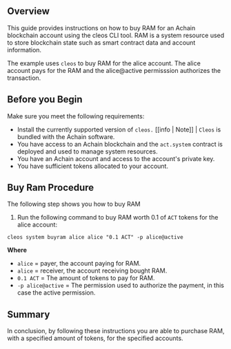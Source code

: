 ## Overview
This guide provides instructions on how to buy RAM for an Achain blockchain account using the cleos CLI tool. RAM is a system resource used to store blockchain state such as smart contract data and account information.

The example uses `cleos` to buy RAM for the alice account. The alice account pays for the RAM and the alice@active permisssion authorizes the transaction.  

## Before you Begin
Make sure you meet the following requirements: 

* Install the currently supported version of `cleos.`
[[info | Note]]
| `Cleos` is bundled with the Achain software.
* You have access to an Achain blockchain and the `act.system` contract is deployed and used to manage system resources.
* You have an Achain account and access to the account's private key.
* You have sufficient tokens allocated to your account.

## Buy Ram Procedure

The following step shows you how to buy RAM

1. Run the following command to buy RAM worth 0.1 of `ACT` tokens for the alice account:

```shell
cleos system buyram alice alice "0.1 ACT" -p alice@active
```

**Where**
* `alice` = payer, the account paying for RAM.
* `alice` = receiver, the account receiving bought RAM.
* `0.1 ACT` = The amount of tokens to pay for RAM.
* `-p alice@active` = The permission used to authorize the payment, in this case the active permission.  

## Summary
In conclusion, by following these instructions you are able to purchase RAM, with a specified amount of tokens, for the specified accounts.
